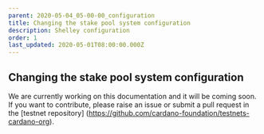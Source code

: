 ```yaml
---
parent: 2020-05-04_05-00-00_configuration
title: Changing the stake pool system configuration
description: Shelley configuration
order: 1
last_updated: 2020-05-01T08:00:00.000Z
---
```

## Changing the stake pool system configuration

We are currently working on this documentation and it will be coming soon. If you want to contribute, please raise an issue or submit a pull request in the [testnet repository] (https://github.com/cardano-foundation/testnets-cardano-org).
